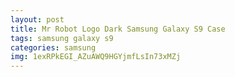 ```yaml
---
layout: post
title: Mr Robot Logo Dark Samsung Galaxy S9 Case
tags: samsung galaxy s9
categories: samsung
img: 1exRPkEGI_AZuAWQ9HGYjmfLsIn73xMZj
---
```

